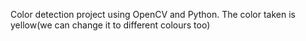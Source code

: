 Color detection project using OpenCV and Python.
The color taken is yellow(we can change it to different colours too)
